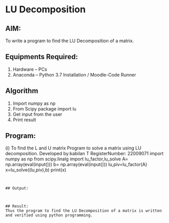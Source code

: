 # LU Decomposition 

## AIM:
To write a program to find the LU Decomposition of a matrix.

## Equipments Required:
1. Hardware – PCs
2. Anaconda – Python 3.7 Installation / Moodle-Code Runner

## Algorithm
1. Import numpy as np
2. From Scipy package import lu
3. Get input from the user 
4. Print result

## Program:
(i) To find the L and U matrix
Program to solve a matrix using LU decomposition.
Developed by:kabilan T
RegisterNumber: 22009071
import numpy as np
from scipy.linalg import lu_factor,lu_solve
A= np.array(eval(input()))
b= np.array(eval(input()))
lu,piv=lu_factor(A)
x=lu_solve((lu,piv),b)
print(x)
 
 ````
 

## Output:



## Result:
Thus the program to find the LU Decomposition of a matrix is written and verified using python programming.

